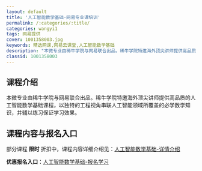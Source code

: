 ```yaml
---
layout: default
title: '人工智能数学基础-网易专业课培训'
permalink: /:categories/:title/
categories: wangyi1
tags: 网易提供
cover: 1001358003.jpg
keywords: 精选网课,网易云课堂,人工智能数学基础
description: "本微专业由稀牛学院与网易联合出品。稀牛学院特邀海外顶尖讲师提供高品质的人工智能数学基础课程，以独特的工程视角串联人工智能领域所覆盖的必学数学知识，并辅以练习保证学习效果。人工智能数学基础"
classid: 1001358003
---
```


## 课程介绍

本微专业由稀牛学院与网易联合出品。稀牛学院特邀海外顶尖讲师提供高品质的人工智能数学基础课程，以独特的工程视角串联人工智能领域所覆盖的必学数学知识，并辅以练习保证学习效果。

## 课程内容与报名入口

部分课程 **限时** 折扣中，课程内容详细介绍见：[人工智能数学基础-详情介绍](https://mooc.study.163.com/smartSpec/detail/1001358003.htm?share=1&shareId=1025206652&utm_campaign=share&utm_medium=iphoneShare&utm_source=&utm_u=1025206652)

**优惠报名入口**：[人工智能数学基础-报名学习](https://mooc.study.163.com/smartSpec/detail/1001358003.htm?share=1&shareId=1025206652&utm_campaign=share&utm_medium=iphoneShare&utm_source=&utm_u=1025206652)

